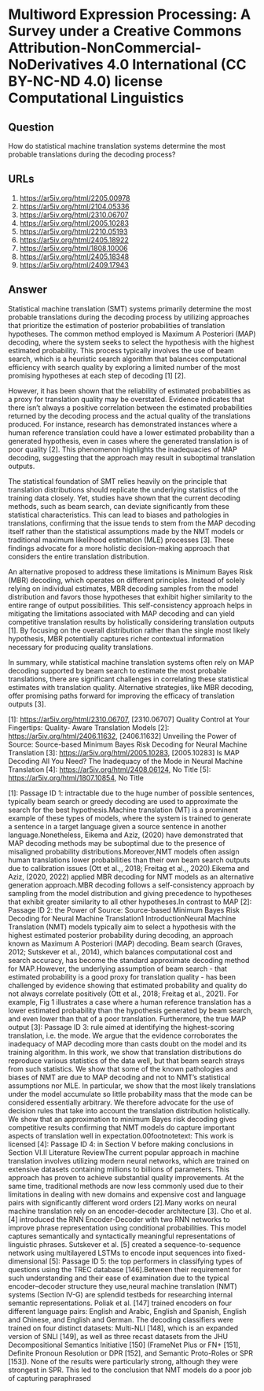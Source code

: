 # Multiword Expression Processing: A Survey under a Creative Commons Attribution-NonCommercial-NoDerivatives 4.0 International (CC BY-NC-ND 4.0) license Computational Linguistics

## Question

How do statistical machine translation systems determine the most probable translations during the decoding process?

## URLs

1. https://ar5iv.org/html/2205.00978
2. https://ar5iv.org/html/2104.05336
3. https://ar5iv.org/html/2310.06707
4. https://ar5iv.org/html/2005.10283
5. https://ar5iv.org/html/2210.05193
6. https://ar5iv.org/html/2405.18922
7. https://ar5iv.org/html/1808.10006
8. https://ar5iv.org/html/2405.18348
9. https://ar5iv.org/html/2409.17943

## Answer

Statistical machine translation (SMT) systems primarily determine the most probable translations during the decoding process by utilizing approaches that prioritize the estimation of posterior probabilities of translation hypotheses. The common method employed is Maximum A Posteriori (MAP) decoding, where the system seeks to select the hypothesis with the highest estimated probability. This process typically involves the use of beam search, which is a heuristic search algorithm that balances computational efficiency with search quality by exploring a limited number of the most promising hypotheses at each step of decoding [1] [2].

However, it has been shown that the reliability of estimated probabilities as a proxy for translation quality may be overstated. Evidence indicates that there isn’t always a positive correlation between the estimated probabilities returned by the decoding process and the actual quality of the translations produced. For instance, research has demonstrated instances where a human reference translation could have a lower estimated probability than a generated hypothesis, even in cases where the generated translation is of poor quality [2]. This phenomenon highlights the inadequacies of MAP decoding, suggesting that the approach may result in suboptimal translation outputs.

The statistical foundation of SMT relies heavily on the principle that translation distributions should replicate the underlying statistics of the training data closely. Yet, studies have shown that the current decoding methods, such as beam search, can deviate significantly from these statistical characteristics. This can lead to biases and pathologies in translations, confirming that the issue tends to stem from the MAP decoding itself rather than the statistical assumptions made by the NMT models or traditional maximum likelihood estimation (MLE) processes [3]. These findings advocate for a more holistic decision-making approach that considers the entire translation distribution.

An alternative proposed to address these limitations is Minimum Bayes Risk (MBR) decoding, which operates on different principles. Instead of solely relying on individual estimates, MBR decoding samples from the model distribution and favors those hypotheses that exhibit higher similarity to the entire range of output possibilities. This self-consistency approach helps in mitigating the limitations associated with MAP decoding and can yield competitive translation results by holistically considering translation outputs [1]. By focusing on the overall distribution rather than the single most likely hypothesis, MBR potentially captures richer contextual information necessary for producing quality translations.

In summary, while statistical machine translation systems often rely on MAP decoding supported by beam search to estimate the most probable translations, there are significant challenges in correlating these statistical estimates with translation quality. Alternative strategies, like MBR decoding, offer promising paths forward for improving the efficacy of translation outputs [3].

[1]: https://ar5iv.org/html/2310.06707, [2310.06707] Quality Control at Your Fingertips: Quality- Aware Translation Models
[2]: https://ar5iv.org/html/2406.11632, [2406.11632] Unveiling the Power of Source: Source-based Minimum Bayes Risk Decoding for Neural Machine Translation
[3]: https://ar5iv.org/html/2005.10283, [2005.10283] Is MAP Decoding All You Need? The Inadequacy of the Mode in Neural Machine Translation
[4]: https://ar5iv.org/html/2408.06124, No Title
[5]: https://ar5iv.org/html/1807.10854, No Title

[1]: Passage ID 1: intractable due to the huge number of possible sentences, typically beam search or greedy decoding are used to approximate the search for the best hypothesis.Machine translation (MT) is a prominent example of these types of models, where the system is trained to generate a sentence in a target language given a source sentence in another language.Nonetheless, Eikema and Aziz, (2020) have demonstrated that MAP decoding methods may be suboptimal due to the presence of misaligned probability distributions.Moreover,NMT models often assign human translations lower probabilities than their own beam search outputs due to calibration issues (Ott et al.,, 2018; Freitag et al.,, 2020).Eikema and Aziz, (2020, 2022) applied MBR decoding for NMT models as an alternative generation approach.MBR decoding follows a self-consistency approach by sampling from the model distribution and giving precedence to hypotheses that exhibit greater similarity to all other hypotheses.In contrast to MAP
[2]: Passage ID 2: the Power of Source: Source-based Minimum Bayes Risk Decoding for Neural Machine Translation1 IntroductionNeural Machine Translation (NMT) models typically aim to select a hypothesis with the highest estimated posterior probability during decoding, an approach known as Maximum A Posteriori (MAP) decoding. Beam search (Graves, 2012; Sutskever et al., 2014), which balances computational cost and search accuracy, has become the standard approximate decoding method for MAP.However, the underlying assumption of beam search - that estimated probability is a good proxy for translation quality - has been challenged by evidence showing that estimated probability and quality do not always correlate positively (Ott et al., 2018; Freitag et al., 2021). For example, Fig 1 illustrates a case where a human reference translation has a lower estimated probability than the hypothesis generated by beam search, and even lower than that of a poor translation. Furthermore, the true MAP output
[3]: Passage ID 3: rule aimed at identifying the highest-scoring translation, i.e. the mode. We argue that the evidence corroborates the inadequacy of MAP decoding more than casts doubt on the model and its training algorithm. In this work, we show that translation distributions do reproduce various statistics of the data well, but that beam search strays from such statistics. We show that some of the known pathologies and biases of NMT are due to MAP decoding and not to NMT’s statistical assumptions nor MLE. In particular, we show that the most likely translations under the model accumulate so little probability mass that the mode can be considered essentially arbitrary. We therefore advocate for the use of decision rules that take into account the translation distribution holistically. We show that an approximation to minimum Bayes risk decoding gives competitive results confirming that NMT models do capture important aspects of translation well in expectation.00footnotetext:  This work is licensed
[4]: Passage ID 4: in Section V before making conclusions in Section VI.II Literature ReviewThe current popular approach in machine translation involves utilizing modern neural networks, which are trained on extensive datasets containing millions to billions of parameters. This approach has proven to achieve substantial quality improvements. At the same time, traditional methods are now less commonly used due to their limitations in dealing with new domains and expensive cost and language pairs with significantly different word orders [2].Many works on neural machine translation rely on an encoder-decoder architecture [3]. Cho et al. [4] introduced the RNN Encoder-Decoder with two RNN networks to improve phrase representation using conditional probabilities. This model captures semantically and syntactically meaningful representations of linguistic phrases. Sutskever et al. [5] created a sequence-to-sequence network using multilayered LSTMs to encode input sequences into fixed-dimensional
[5]: Passage ID 5: the top performers in classifying types of questions using the TREC database [146].Between their requirement for such understanding and their ease of examination due to the typical encoder–decoder structure they use,neural machine translation (NMT) systems (Section IV-G) are splendid testbeds for researching internal semantic representations. Poliak et al. [147] trained encoders on four different language pairs: English and Arabic, English and Spanish, English and Chinese, and English and German. The decoding classifiers were trained on four distinct datasets: Multi-NLI [148], which is an expanded version of SNLI [149], as well as three recast datasets from the JHU Decompositional Semantics Initiative [150] (FrameNet Plus or FN+ [151], Definite Pronoun Resolution or DPR [152], and Semantic Proto-Roles or SPR [153]). None of the results were particularly strong, although they were strongest in SPR. This led to the conclusion that NMT models do a poor job of capturing paraphrased